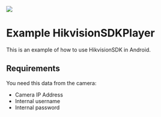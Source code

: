 ![](https://github.com/LeoIsasmendi/exampleHikvisionSDKPlayer/workflows/Android%20CI/badge.svg)



# Example HikvisionSDKPlayer

This is an example of how to use HikvisionSDK in Android.


## Requirements

You need this data from the camera:

- Camera IP Address
- Internal username
- Internal password
